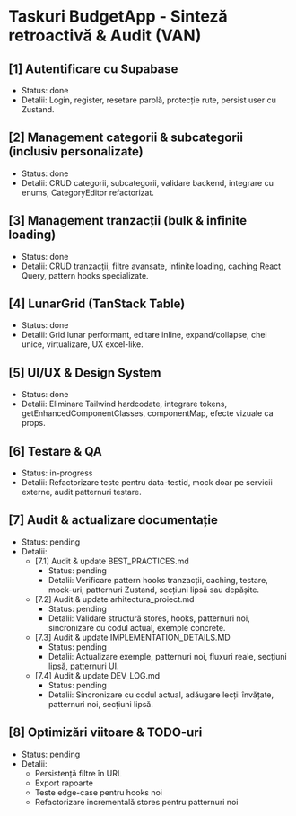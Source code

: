 # Taskuri BudgetApp - Sinteză retroactivă & Audit (VAN)

## [1] Autentificare cu Supabase
- Status: done
- Detalii: Login, register, resetare parolă, protecție rute, persist user cu Zustand.

## [2] Management categorii & subcategorii (inclusiv personalizate)
- Status: done
- Detalii: CRUD categorii, subcategorii, validare backend, integrare cu enums, CategoryEditor refactorizat.

## [3] Management tranzacții (bulk & infinite loading)
- Status: done
- Detalii: CRUD tranzacții, filtre avansate, infinite loading, caching React Query, pattern hooks specializate.

## [4] LunarGrid (TanStack Table)
- Status: done
- Detalii: Grid lunar performant, editare inline, expand/collapse, chei unice, virtualizare, UX excel-like.

## [5] UI/UX & Design System
- Status: done
- Detalii: Eliminare Tailwind hardcodate, integrare tokens, getEnhancedComponentClasses, componentMap, efecte vizuale ca props.

## [6] Testare & QA
- Status: in-progress
- Detalii: Refactorizare teste pentru data-testid, mock doar pe servicii externe, audit patternuri testare.

## [7] Audit & actualizare documentație
- Status: pending
- Detalii: 
  - [7.1] Audit & update BEST_PRACTICES.md
    - Status: pending
    - Detalii: Verificare pattern hooks tranzacții, caching, testare, mock-uri, patternuri Zustand, secțiuni lipsă sau depășite.
  - [7.2] Audit & update arhitectura_proiect.md
    - Status: pending
    - Detalii: Validare structură stores, hooks, patternuri noi, sincronizare cu codul actual, exemple concrete.
  - [7.3] Audit & update IMPLEMENTATION_DETAILS.MD
    - Status: pending
    - Detalii: Actualizare exemple, patternuri noi, fluxuri reale, secțiuni lipsă, patternuri UI.
  - [7.4] Audit & update DEV_LOG.md
    - Status: pending
    - Detalii: Sincronizare cu codul actual, adăugare lecții învățate, patternuri noi, secțiuni lipsă.

## [8] Optimizări viitoare & TODO-uri
- Status: pending
- Detalii:
  - Persistență filtre în URL
  - Export rapoarte
  - Teste edge-case pentru hooks noi
  - Refactorizare incrementală stores pentru patternuri noi 